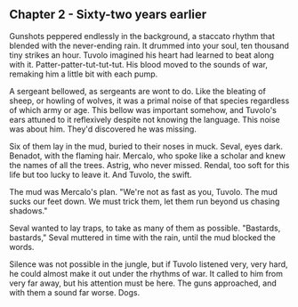 ## Chapter 2 - Sixty-two years earlier

Gunshots peppered endlessly in the background, a staccato rhythm that blended
with the never-ending rain. It drummed into your soul, ten thousand tiny strikes
an hour. Tuvolo imagined his heart had learned to beat along with it.
Patter-patter-tut-tut-tut. His blood moved to the sounds of war, remaking him
a little bit with each pump.

A sergeant bellowed, as sergeants are wont to do. Like the bleating of sheep, or
howling of wolves, it was a primal noise of that species regardless of which
army or age. This bellow was important somehow, and Tuvolo's ears attuned to it
reflexively despite not knowing the language. This noise was about him. They'd
discovered he was missing.

Six of them lay in the mud, buried to their noses in muck. Seval, eyes dark.
Benadot, with the flaming hair. Mercalo, who spoke like a scholar and knew the
names of all the trees. Astrig, who never missed. Rendal, too soft for this life
but too lucky to leave it. And Tuvolo, the swift.

The mud was Mercalo's plan. "We're not as fast as you, Tuvolo. The mud sucks our
feet down. We must trick them, let them run beyond us chasing shadows."

Seval wanted to lay traps, to take as many of them as possible. "Bastards,
bastards," Seval muttered in time with the rain, until the mud blocked the
words.

Silence was not possible in the jungle, but if Tuvolo listened very, very hard,
he could almost make it out under the rhythms of war. It called to him from very
far away, but his attention must be here. The guns approached, and with them
a sound far worse. Dogs.
